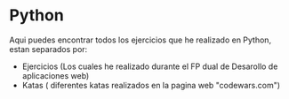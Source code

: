 # Python
Aqui puedes encontrar todos los ejercicios que he  realizado en Python, estan separados por:

- Ejercicios (Los cuales he realizado durante el FP dual de Desarollo de aplicaciones web)
- Katas ( diferentes katas realizados en la pagina web "codewars.com")
